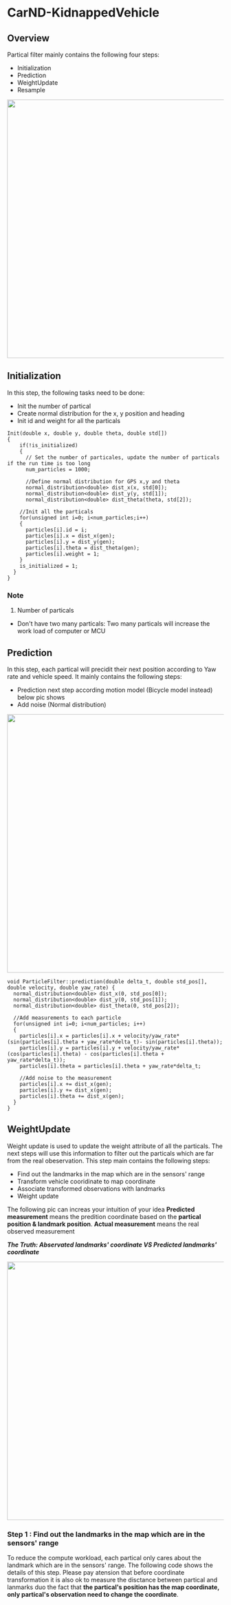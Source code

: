# CarND-KidnappedVehicle
## Overview
Partical filter mainly contains the following four steps:
* Initialization
* Prediction
* WeightUpdate
* Resample

<img src="https://user-images.githubusercontent.com/40875720/51068684-ae627080-165c-11e9-81ed-da9b6f2e2830.png" width="600">

## Initialization
In this step, the following tasks need to be done:
* Init the number of partical
* Create normal distribution for the x, y position and heading
* Init id and weight for all the particals
```
Init(double x, double y, double theta, double std[])
{
    if(!is_initialized)
    {  
      // Set the number of particales, update the number of particals if the run time is too long
      num_particles = 1000;
  
      //Define normal distribution for GPS x,y and theta
      normal_distribution<double> dist_x(x, std[0]);
      normal_distribution<double> dist_y(y, std[1]);
      normal_distribution<double> dist_theta(theta, std[2]);
  
    //Init all the particals
    for(unsigned int i=0; i<num_particles;i++)
    {
      particles[i].id = i;
      particles[i].x = dist_x(gen);
      particles[i].y = dist_y(gen);
      particles[i].theta = dist_theta(gen);
      particles[i].weight = 1;     
    }        
    is_initialized = 1;
  } 
}
```

### Note
1. Number of particals
* Don't have two many particals: Two many particals will increase the work load of computer or MCU

## Prediction
In this step, each partical will precidit their next position according to Yaw rate and vehicle speed. It mainly contains the following steps:
* Prediction next step according motion model (Bicycle model instead) below pic shows
* Add noise (Normal distribution)
<img src="https://user-images.githubusercontent.com/40875720/51070148-3b1a2800-1677-11e9-81ce-ed06e50370eb.PNG" width="600">

```
void ParticleFilter::prediction(double delta_t, double std_pos[], double velocity, double yaw_rate) {
  normal_distribution<double> dist_x(0, std_pos[0]);
  normal_distribution<double> dist_y(0, std_pos[1]);
  normal_distribution<double> dist_theta(0, std_pos[2]);
  
  //Add measurements to each particle
  for(unsigned int i=0; i<num_particles; i++)
  {
    particles[i].x = particles[i].x + velocity/yaw_rate*(sin(particles[i].theta + yaw_rate*delta_t)- sin(particles[i].theta));
    particles[i].y = particles[i].y + velocity/yaw_rate*(cos(particles[i].theta) - cos(particles[i].theta + yaw_rate*delta_t));
    particles[i].theta = particles[i].theta + yaw_rate*delta_t;
      
    //Add noise to the measurement
    particles[i].x += dist_x(gen);
    particles[i].y += dist_x(gen);
    particles[i].theta += dist_x(gen);
  }
}
```

## WeightUpdate
Weight update is used to update the weight attribute of all the particals. The next steps will use this information to filter out the particals which are far from the real obeservation. This step main contains the following steps:
* Find out the landmarks in the map which are in the sensors' range
* Transform vehicle cooridinate to map coordinate
* Associate transformed observations with landmarks
* Weight update

The following pic can increas your intuition of your idea
**Predicted measurement** means the predition coordinate based on the **partical position & landmark position**. 
**Actual measurement** means the real observed measurement

**_The Truth: Abservated landmarks' coordinate VS Predicted landmarks' coordinate_**

<img src="https://user-images.githubusercontent.com/40875720/51070623-42453400-167f-11e9-8c09-3ed8bfa00d82.PNG" width="600">

### Step 1 : Find out the landmarks in the map which are in the sensors' range
To reduce the compute workload, each partical only cares about the landmark which are in the sensors' range. The following code shows the details of this step. Please pay atension that before coordinate transformation it is also ok to measure the disctance between partical and lanmarks duo the fact that **the partical's position has the map coordinate, only partical's observation need to change the coordinate**.

